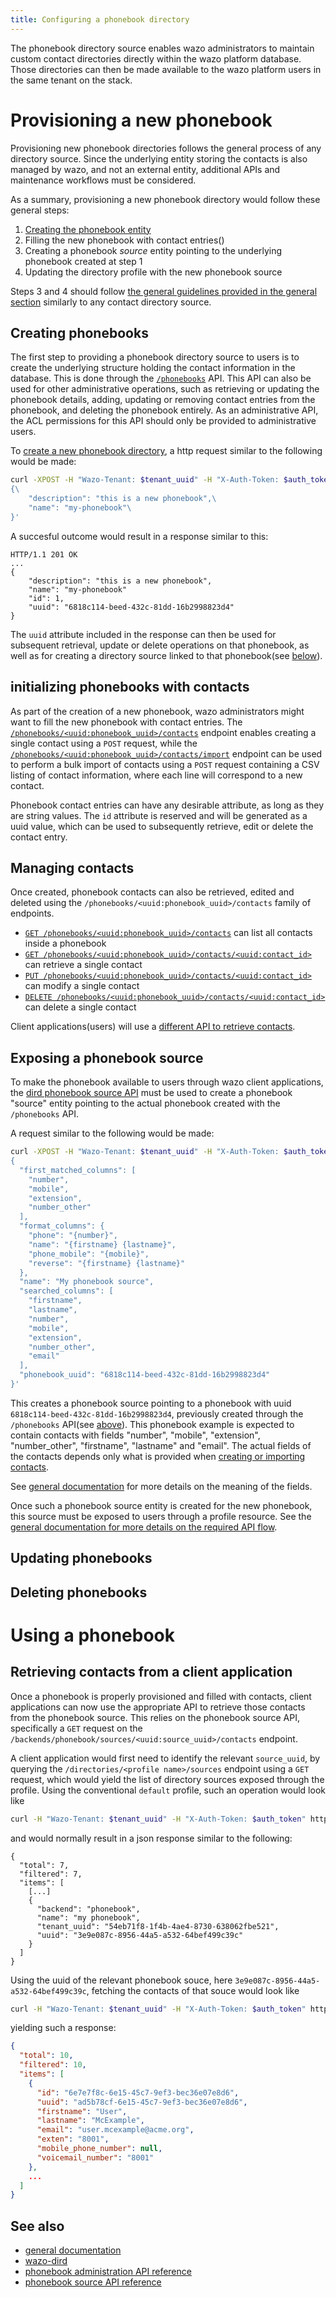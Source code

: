```yaml
---
title: Configuring a phonebook directory
---
```


The phonebook directory source enables wazo administrators to maintain custom contact directories
directly within the wazo platform database. Those directories can then be made available to the wazo
platform users in the same tenant on the stack.

# Provisioning a new phonebook

Provisioning new phonebook directories follows the general process of any directory source. Since
the underlying entity storing the contacts is also managed by wazo, and not an external entity,
additional APIs and maintenance workflows must be considered.

As a summary, provisioning a new phonebook directory would follow these general steps:

1. [Creating the phonebook entity](#creating-and-initializing-phonebooks)
2. Filling the new phonebook with contact entries()
3. Creating a phonebook _source_ entity pointing to the underlying phonebook created at step 1
4. Updating the directory profile with the new phonebook source

Steps 3 and 4 should follow
[the general guidelines provided in the general section](/uc-doc/administration/contact_directories/general#configuring-a-new-directory-source)
similarly to any contact directory source.

## Creating phonebooks

The first step to providing a phonebook directory source to users is to create the underlying
structure holding the contact information in the database. This is done through the
[`/phonebooks`](/documentation/api/contact.html#tag/phonebook) API. This API can also be used for
other administrative operations, such as retrieving or updating the phonebook details, adding,
updating or removing contact entries from the phonebook, and deleting the phonebook entirely. As an
administrative API, the ACL permissions for this API should only be provided to administrative
users.

To
[create a new phonebook directory](/documentation/api/contact.html#tag/phonebook/operation/create_phonebook),
a http request similar to the following would be made:

```bash
curl -XPOST -H "Wazo-Tenant: $tenant_uuid" -H "X-Auth-Token: $auth_token" https://localhost/api/dird/phonebooks -d'\
{\
    "description": "this is a new phonebook",\
    "name": "my-phonebook"\
}'
```

A succesful outcome would result in a response similar to this:

```
HTTP/1.1 201 OK
...
{
    "description": "this is a new phonebook",
    "name": "my-phonebook"
    "id": 1,
    "uuid": "6818c114-beed-432c-81dd-16b2998823d4"
}
```

The `uuid` attribute included in the response can then be used for subsequent retrieval, update or
delete operations on that phonebook, as well as for creating a directory source linked to that
phonebook(see [below](#exposing-a-phonebook-source)).

## initializing phonebooks with contacts

As part of the creation of a new phonebook, wazo administrators might want to fill the new phonebook
with contact entries. The
[`/phonebooks/<uuid:phonebook_uuid>/contacts`](/documentation/api/contact.html#tag/phonebook/operation/create_phonebook_contact)
endpoint enables creating a single contact using a `POST` request, while the
[`/phonebooks/<uuid:phonebook_uuid>/contacts/import`](/documentation/api/contact.html#tag/phonebook/operation/import_phonebook)
endpoint can be used to perform a bulk import of contacts using a `POST` request containing a CSV
listing of contact information, where each line will correspond to a new contact.

Phonebook contact entries can have any desirable attribute, as long as they are string values. The
`id` attribute is reserved and will be generated as a uuid value, which can be used to subsequently
retrieve, edit or delete the contact entry.

## Managing contacts

Once created, phonebook contacts can also be retrieved, edited and deleted using the
`/phonebooks/<uuid:phonebook_uuid>/contacts` family of endpoints.

- [`GET /phonebooks/<uuid:phonebook_uuid>/contacts`](/documentation/api/contact.html#tag/phonebook/paths/~1phonebooks~1%7Bphonebook_uuid%7D~1contacts/get)
  can list all contacts inside a phonebook
- [`GET /phonebooks/<uuid:phonebook_uuid>/contacts/<uuid:contact_id>`](https://wazo-platform.org/documentation/api/contact.html#tag/phonebook/paths/~1phonebooks~1%7Bphonebook_uuid%7D~1contacts~1%7Bcontact_id%7D/get)
  can retrieve a single contact
- [`PUT /phonebooks/<uuid:phonebook_uuid>/contacts/<uuid:contact_id>`](/documentation/api/contact.html#tag/phonebook/paths/~1phonebooks~1%7Bphonebook_uuid%7D~1contacts/get)
  can modify a single contact
- [`DELETE /phonebooks/<uuid:phonebook_uuid>/contacts/<uuid:contact_id>`](/documentation/api/contact.html#tag/phonebook/paths/~1phonebooks~1%7Bphonebook_uuid%7D~1contacts~1%7Bcontact_id%7D/delete)
  can delete a single contact

Client applications(users) will use a
[different API to retrieve contacts](#retrieving-contacts-from-a-client-application).

## Exposing a phonebook source

To make the phonebook available to users through wazo client applications, the
[dird phonebook source API](/documentation/api/contact.html#tag/configuration/operation/create_phonebook_source)
must be used to create a phonebook "source" entity pointing to the actual phonebook created with the
`/phonebooks` API.

A request similar to the following would be made:

```bash
curl -XPOST -H "Wazo-Tenant: $tenant_uuid" -H "X-Auth-Token: $auth_token" https://localhost/api/dird/backends/phonebook/sources -d'\
{
  "first_matched_columns": [
    "number",
    "mobile",
    "extension",
    "number_other"
  ],
  "format_columns": {
    "phone": "{number}",
    "name": "{firstname} {lastname}",
    "phone_mobile": "{mobile}",
    "reverse": "{firstname} {lastname}"
  },
  "name": "My phonebook source",
  "searched_columns": [
    "firstname",
    "lastname",
    "number",
    "mobile",
    "extension",
    "number_other",
    "email"
  ],
  "phonebook_uuid": "6818c114-beed-432c-81dd-16b2998823d4"
}'
```

This creates a phonebook source pointing to a phonebook with uuid
`6818c114-beed-432c-81dd-16b2998823d4`, previously created through the `/phonebooks` API(see
[above](#creating-and-initializing-phonebooks)). This phonebook example is expected to contain
contacts with fields "number", "mobile", "extension", "number_other", "firstname", "lastname" and
"email". The actual fields of the contacts depends only what is provided when
[creating or importing contacts](#initializing-phonebooks-with-contacts).

See [general documentation](/administration/contact_directories/general.md) for more details on the
meaning of the fields.

Once such a phonebook source entity is created for the new phonebook, this source must be exposed to
users through a profile resource. See the
[general documentation for more details on the required API flow](/uc-doc/administration/contact_directories/general.md).

## Updating phonebooks

## Deleting phonebooks

# Using a phonebook

## Retrieving contacts from a client application

Once a phonebook is properly provisioned and filled with contacts, client applications can now use
the appropriate API to retrieve those contacts from the phonebook source. This relies on the
phonebook source API, specifically a `GET` request on the
`/backends/phonebook/sources/<uuid:source_uuid>/contacts` endpoint.

A client application would first need to identify the relevant `source_uuid`, by querying the
`/directories/<profile name>/sources` endpoint using a `GET` request, which would yield the list of
directory sources exposed through the profile. Using the conventional `default` profile, such an
operation would look like

```bash
curl -H "Wazo-Tenant: $tenant_uuid" -H "X-Auth-Token: $auth_token" https://my-stack-host/api/dird/0.1/directories/default/sources
```

and would normally result in a json response similar to the following:

```
{
  "total": 7,
  "filtered": 7,
  "items": [
    [...]
    {
      "backend": "phonebook",
      "name": "my phonebook",
      "tenant_uuid": "54eb71f8-1f4b-4ae4-8730-638062fbe521",
      "uuid": "3e9e087c-8956-44a5-a532-64bef499c39c"
    }
  ]
}
```

Using the uuid of the relevant phonebook souce, here `3e9e087c-8956-44a5-a532-64bef499c39c`,
fetching the contacts of that souce would look like

```bash
curl -H "Wazo-Tenant: $tenant_uuid" -H "X-Auth-Token: $auth_token" https://my-stack-host/api/dird/0.1/backends/phonebook/sources/3e9e087c-8956-44a5-a532-64bef499c39c/contacts
```

yielding such a response:

```json
{
  "total": 10,
  "filtered": 10,
  "items": [
    {
      "id": "6e7e7f8c-6e15-45c7-9ef3-bec36e07e8d6",
      "uuid": "ad5b78cf-6e15-45c7-9ef3-bec36e07e8d6",
      "firstname": "User",
      "lastname": "McExample",
      "email": "user.mcexample@acme.org",
      "exten": "8001",
      "mobile_phone_number": null,
      "voicemail_number": "8001"
    },
    ...
  ]
}
```

## See also

- [general documentation](/uc-doc/administration/contact_directories/general.md)
- [wazo-dird](/uc-doc/administration/phonebooks/index.md)
- [phonebook administration API reference](/documentation/api/contact.html#tag/phonebook)
- [phonebook source API reference](/documentation/api/contact.html#tag/phonebook)
